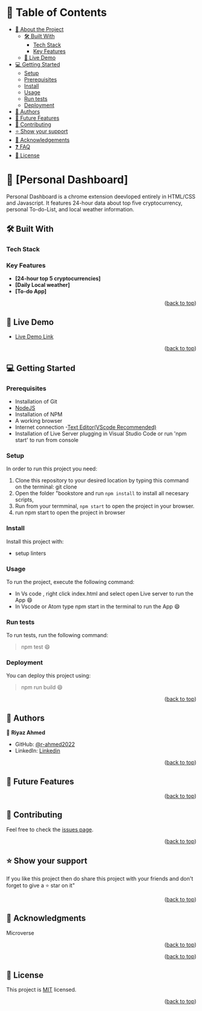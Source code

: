 <a name="readme-top"></a>

<!--
HOW TO USE:
This is an example of how you may give instructions on setting up your project locally.

Modify this file to match your project and remove sections that don't apply.

REQUIRED SECTIONS:
- Table of Contents
- About the Project
  - Built With
  - Live Demo
- Getting Started
- Authors
- Future Features
- Contributing
- Show your support
- Acknowledgements
- License

After you're finished please remove all the comments and instructions!
-->

<div align="center">

  <br/>

</div>

<!-- TABLE OF CONTENTS -->

# 📗 Table of Contents

- [📖 About the Project](#about-project)
  - [🛠 Built With](#built-with)
    - [Tech Stack](#tech-stack)
    - [Key Features](#key-features)
  - [🚀 Live Demo](#live-demo)
- [💻 Getting Started](#getting-started)
  - [Setup](#setup)
  - [Prerequisites](#prerequisites)
  - [Install](#install)
  - [Usage](#usage)
  - [Run tests](#run-tests)
  - [Deployment](#triangular_flag_on_post-deployment)
- [👥 Authors](#authors)
- [🔭 Future Features](#future-features)
- [🤝 Contributing](#contributing)
- [⭐️ Show your support](#support)
- [🙏 Acknowledgements](#acknowledgements)
- [❓ FAQ](#faq)
- [📝 License](#license)

<!-- PROJECT DESCRIPTION -->

# 📖 [Personal Dashboard] <a name="about-project"></a>

Personal Dashboard is a chrome extension deevloped entirely in  HTML/CSS and Javascript. It features 24-hour data about top five cryptocurrency, personal To-do-List, and local weather information.

## 🛠 Built With <a name="built-with"></a>

### Tech Stack <a name="tech-stack"></a>

<!-- Features -->

### Key Features <a name="key-features"></a>

- **[24-hour top 5 cryptocurrencies]**
- **[Daily Local weather]**
- **[To-do App]**

<p align="right">(<a href="#readme-top">back to top</a>)</p>

<!-- LIVE DEMO -->

## 🚀 Live Demo <a name="live-demo"></a>

- [Live Demo Link](https://github.com/r-ahmed2022/Personal-Dashboard/index.html)

<p align="right">(<a href="#readme-top">back to top</a>)</p>

<!-- GETTING STARTED -->

## 💻 Getting Started <a name="getting-started"></a>


### Prerequisites
- Installation of Git
- [NodeJS](https://nodejs.org/en/docs/)
- Installation of NPM
- A working browser
- Internet connection
-[Text Editor(VScode Recommended)](https://code.visualstudio.com/)
- Installation of Live Server plugging in Visual Studio Code or run 'npm start' to run from console



<!--
Example command:

```sh
 gem install rails
```
 -->

### Setup
In order to run this project you need:
1. Clone this repository to your desired location by typing this command on the terminal:
 git clone [](https://github.com/r-ahmed2022/Personal-Dashboard/index.html)
2. Open the folder "bookstore and run `npm install` to install all necesary scripts,
3. Run from your termminal, `npm start` to open the project in your browser.
4. run npm start to open the project in browser


### Install

Install this project with:
- setup linters

<!--
Example command:

```sh
  cd my-project
  gem install
```
--->

### Usage

To run the project, execute the following command:
- In Vs code , right click index.html and select open Live server to run the App :smile:
- In Vscode or Atom type npm start in the terminal to run the App :smile:

<!--
Example command:

```sh
  rails server
```
--->

### Run tests

To run tests, run the following command:
> npm test :smile:

<!--
Example command:

```sh
  bin/rails test test/models/article_test.rb
```
--->

### Deployment

You can deploy this project using:

> npm run build :smile:
<!--
Example:

```sh

```
 -->

<p align="right">(<a href="#readme-top">back to top</a>)</p>

<!-- AUTHORS -->

## 👥 Authors <a name="authors"></a>

👤 **Riyaz Ahmed**

- GitHub: [@r-ahmed2022](https://github.com/r-ahmed2022)
- LinkedIn: [Linkedin](https://www.linkedin.com/in/riyazahmedmicroverse/)

<p align="right">(<a href="#readme-top">back to top</a>)</p>

<!-- FUTURE FEATURES -->

## 🔭 Future Features <a name="future-features"></a>



<p align="right">(<a href="#readme-top">back to top</a>)</p>

<!-- CONTRIBUTING -->

## 🤝 Contributing <a name="contributing"></a>

Feel free to check the [issues page](../../issues/).

<p align="right">(<a href="#readme-top">back to top</a>)</p>

<!-- SUPPORT -->

## ⭐️ Show your support <a name="support"></a>

If you like this project then do share this project with your friends and don't forget to give a ⭐ star on it"

<p align="right">(<a href="#readme-top">back to top</a>)</p>

<!-- ACKNOWLEDGEMENTS -->

## 🙏 Acknowledgments <a name="acknowledgements"></a>


Microverse

<p align="right">(<a href="#readme-top">back to top</a>)</p>

<!-- FAQ (optional) -->
<p align="right">(<a href="#readme-top">back to top</a>)</p>

<!-- LICENSE -->

## 📝 License <a name="license"></a>

This project is [MIT](./License.txt) licensed.

<p align="right">(<a href="#readme-top">back to top</a>)</p>
